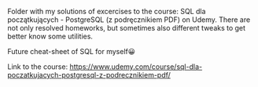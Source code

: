Folder with my solutions of excercises to the course: SQL dla początkujących - PostgreSQL (z podręcznikiem PDF) on Udemy.
There are not only resolved homeworks, but sometimes also different tweaks to get better know some utilities.

Future cheat-sheet of SQL for myself😀

Link to the course: https://www.udemy.com/course/sql-dla-poczatkujacych-postgresql-z-podrecznikiem-pdf/
